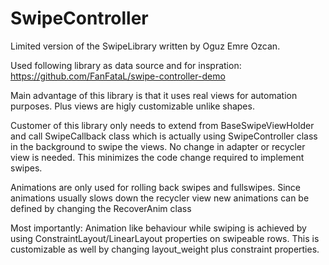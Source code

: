 # SwipeController

Limited version of the SwipeLibrary written by Oguz Emre Ozcan.

Used following library as data source and for inspration: https://github.com/FanFataL/swipe-controller-demo

Main advantage of this library is that it uses real views for automation purposes. 
Plus views are higly customizable unlike shapes.

Customer of this library only needs to extend from BaseSwipeViewHolder and call SwipeCallback class 
which is actually using SwipeController class in the background to swipe the views.
No change in adapter or recycler view is needed. This minimizes the code change required to implement swipes.

Animations are only used for rolling back swipes and fullswipes. 
Since animations usually slows down the recycler view new animations can be defined by changing the RecoverAnim class

Most importantly: Animation like behaviour while swiping is achieved by using ConstraintLayout/LinearLayout properties on swipeable rows.
This is customizable as well by changing layout_weight plus constraint properties.
